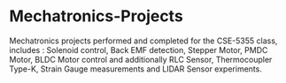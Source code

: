 # Mechatronics-Projects
Mechatronics projects performed and completed for the CSE-5355 class, includes : Solenoid control, Back EMF detection, Stepper Motor, PMDC Motor, BLDC Motor control and additionally RLC Sensor, Thermocoupler Type-K, Strain Gauge measurements and LIDAR Sensor experiments.
